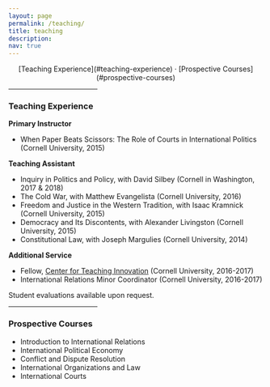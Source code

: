 ```yaml
---
layout: page
permalink: /teaching/
title: teaching
description:
nav: true
---
```

<div align="center" markdown="1">
[Teaching Experience](#teaching-experience) &middot; [Prospective Courses](#prospective-courses)
</div>

<hr class="rounded" style="width:35%;">

### Teaching Experience

**Primary Instructor**
- When Paper Beats Scissors: The Role of Courts in International Politics (Cornell University, 2015)

**Teaching Assistant**
- Inquiry in Politics and Policy, with David Silbey (Cornell in Washington, 2017 & 2018)
- The Cold War, with Matthew Evangelista (Cornell University, 2016)
- Freedom and Justice in the Western Tradition, with Isaac Kramnick (Cornell University, 2015)
- Democracy and Its Discontents, with Alexander Livingston (Cornell University, 2015)
- Constitutional Law, with Joseph Margulies (Cornell University, 2014)

**Additional Service**
- Fellow, [Center for Teaching Innovation](https://teaching.cornell.edu) (Cornell University, 2016-2017)
- International Relations Minor Coordinator (Cornell University, 2016-2017)

Student evaluations available upon request.

<hr class="rounded" style="width:35%;">

### Prospective Courses

- Introduction to International Relations
- International Political Economy
- Conflict and Dispute Resolution
- International Organizations and Law
- International Courts
